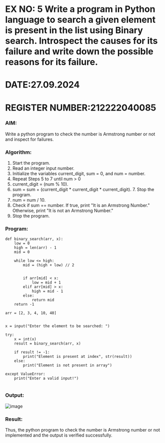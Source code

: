 # EX NO: 5 Write a program in Python language to search a given element is present in the list using Binary search. Introspect the causes for its failure and write down the possible reasons for its failure.
# DATE:27.09.2024
# REGISTER NUMBER:212222040085
### AIM: 
Write a python program to check the number is Armstrong number or not and inspect for failures.

### Algorithm:

1.  Start the program.
2.	Read an integer input number.
3.	Initialize the variables current_digit, sum = 0, and num = number.
4.	Repeat Steps 5 to 7 until num > 0
5.	current_digit = (num % 10).
6.	sum = sum + (current_digit * current_digit * current_digit). 7. Stop the program.
7.	num = num / 10.
8.	Check if sum == number. If true, print "It is an Armstrong Number." Otherwise, print "It is not an Armstrong Number."
9.	Stop the program.

### Program:
```
def binary_search(arr, x):
    low = 0
    high = len(arr) - 1
    mid = 0

    while low <= high:
        mid = (high + low) // 2

     
        if arr[mid] < x:
            low = mid + 1
        elif arr[mid] > x:
            high = mid - 1
        else:
            return mid 
    return -1  

arr = [2, 3, 4, 10, 40]


x = input("Enter the element to be searched: ")

try:
    x = int(x)  
    result = binary_search(arr, x) 

    if result != -1:
        print("Element is present at index", str(result))
    else:
        print("Element is not present in array")

except ValueError:
    print("Enter a valid input!")  


```












### Output:

![image](https://github.com/user-attachments/assets/534f6b1c-52d1-4c77-9a01-885fbcad1ed7)


### Result:
Thus, the python program to check the number is Armstrong number or not implemented and the output is verified successfully.

